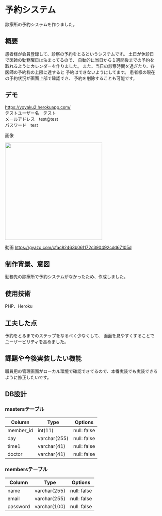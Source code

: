 # 予約システム
診療所の予約システムを作りました。

## 概要
患者様が会員登録して、診察の予約をとるというシステムです。
土日が休診日で医師の勤務曜日は決まってるので、
自動的に当日から１週間後までの予約を取れるようにカレンダーを作りました。
また、当日の診察時間を過ぎたり、各医師の予約枠の上限に達すると
予約はできないようにしてます。
患者様の現在の予約状況が画面上部で確認でき、
予約を削除することも可能です。

## デモ
https://yoyaku2.herokuapp.com/<br>
テストユーザー名　テスト<br>
メールアドレス　test@test<br>
パスワード　test<br>

画像

<img src="https://user-images.githubusercontent.com/61407102/93898075-c9402000-fd2d-11ea-8391-cd84bb7ae7d2.gif" width="320px">

動画
https://gyazo.com/cfac82463b061172c390492cdd67105d

## 制作背景、意図
勤務先の診療所で予約システムがなかったため、作成しました。

## 使用技術
PHP、Heroku

## 工夫した点
予約をとるまでのステップをなるべく少なくして、
画面を見やすくすることでユーザービリティを高めました。

## 課題や今後実装したい機能
職員用の管理画面がローカル環境で確認できてるので、本番実装でも実装できるように修正したいです。

## DB設計

### mastersテーブル
|Column|Type|Options|
|------|----|-------|
|member_id|int(11)|null: false|
|day|varchar(255)|null: false|
|time1|varchar(41)|null: false|
|doctor|varchar(41)|null: false|

### membersテーブル
|Column|Type|Options|
|------|----|-------|
|name|varchar(255)|null: false|
|email|varchar(255)|null: false|
|password|varchar(100)|null: false|
